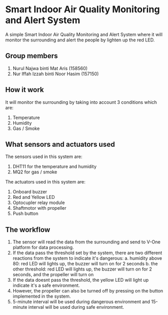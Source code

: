 # Smart Indoor Air Quality Monitoring and Alert System
A simple Smart Indoor Air Quality Monitoring and Alert System where it will monitor the surrounding and alert the people by lighten up the red LED. 

## Group members
  1. Nurul Najwa binti Mat Aris (158560)
  2. Nur Iffah Izzah binti Noor Hasim (157150)

## How it work
It will monitor the surrounding by taking into account 3 conditions which are:
  1. Temperature
  2. Humidity
  3. Gas / Smoke

## What sensors and actuators used
The sensors used in this system are:
  1. DHT11 for the temperature and humidity
  2. MQ2 for gas / smoke

The actuators used in this system are:
  1. Onboard buzzer
  2. Red and Yellow LED
  3. Optocupler relay module
  4. Shaftmotor with propeller
  5. Push button 

## The workflow
  1. The sensor will read the data from the surrounding and send to V-One platform for data processing.
  2. If the data pass the threshold set by the system, there are two different reactions from the system to indicate it's dangerous:
     a. humidity above 80: red LED will lights up, the buzzer will turn on for 2 seconds
     b. the other threshold: red LED will lights up, the buzzer will turn on for 2 seconds, and the propeller will turn on
  3. If the data doesnt pass the threshold, the yellow LED will light up indicate it's a safe environment.
  4. However, the propeller can also be turned off by pressing on the button implemented in the system.
  5. 5-minute interval will be used during dangerous environment and 15-minute interval will be used during safe environment. 
